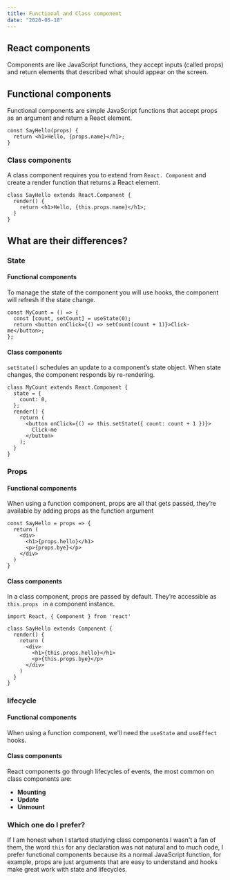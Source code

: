 ```yaml
---
title: Functional and Class component
date: "2020-05-18"
---
```


## React components 

Components are like JavaScript functions, they accept inputs (called props) and return elements that described what should appear on the screen. 

## Functional components 

Functional components are simple JavaScript functions that accept props as an argument and return a React element. 

```react
const SayHello(props) {
  return <h1>Hello, {props.name}</h1>;
}
```



### Class components 

A class component requires you to extend from `React. Component` and create a render function that returns a React element.

```react
class SayHello extends React.Component {
  render() {
    return <h1>Hello, {this.props.name}</h1>;
  }
}
```



## What are their differences? 

### State 

#### Functional components

To manage the state of the component you will use hooks, the component will refresh if the state change. 

```react
const MyCount = () => {
  const [count, setCount] = useState(0);
  return <button onClick={() => setCount(count + 1)}>Click-me</button>;
};
```



#### Class components 

`setState()` schedules an update to a component’s state object. When state changes, the component responds by re-rendering.

```react
class MyCount extends React.Component {
  state = {
    count: 0,
  };
  render() {
    return (
      <button onClick={() => this.setState({ count: count + 1 })}>
        Click-me
      </button>
    );
  }
}

```



### Props 

#### Functional components

When using a function component, props are all that gets passed, they’re available by adding props as the function argument

```react
const SayHello = props => {
  return (
    <div>
      <h1>{props.hello}</h1>
      <p>{props.bye}</p>
    </div>
  )
}
```



#### Class components 

In a class component, props are passed by default. They’re accessible as `this.props ` in a component instance.

```react
import React, { Component } from 'react'

class SayHello extends Component {
  render() {
    return (
      <div>
        <h1>{this.props.hello}</h1>
        <p>{this.props.bye}</p>
      </div>
    )
  }
}
```

### lifecycle  

#### Functional components

When using a function component,  we'll need the `useState` and `useEffect` hooks.

#### Class components 

React components go through lifecycles of events, the most common on class components are:

- **Mounting** 
- **Update** 
- **Unmount** 

### Which one do I prefer?

If I am honest when I started studying class components I wasn't a fan of them, the word `this` for any declaration was not natural and to much code, I prefer functional components because its a normal JavaScript function, for example, props are just arguments that are easy to understand and hooks make great work with state and lifecycles. 





